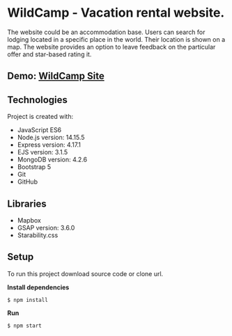 # WildCamp - Vacation rental website.

The website could be an accommodation base. Users can search for lodging located in a specific place in the world. Their location is shown on a map. The website provides an option to leave feedback on the particular offer and star-based rating it.

## Demo: [WildCamp Site](https://wildcampsite.herokuapp.com)

## Technologies
Project is created with:

* JavaScript ES6
* Node.js version: 14.15.5
* Express version: 4.17.1
* EJS version: 3.1.5
* MongoDB version: 4.2.6
* Bootstrap 5
* Git
* GitHub

## Libraries

* Mapbox
* GSAP version: 3.6.0
* Starability.css

## Setup
To run this project download source code or clone url.

**Install dependencies**
```
$ npm install
```
**Run**
```
$ npm start
```

